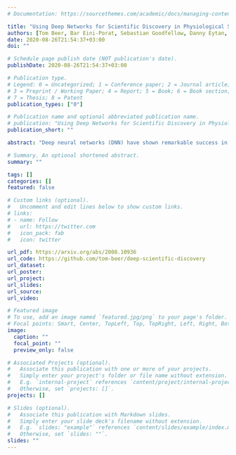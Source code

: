 ```yaml
---
# Documentation: https://sourcethemes.com/academic/docs/managing-content/

title: "Using Deep Networks for Scientific Discovery in Physiological Signals"
authors: [Tom Beer, Bar Eini-Porat, Sebastian Goodfellow, Danny Eytan, Uri Shalit]
date: 2020-08-26T21:54:37+03:00
doi: ""

# Schedule page publish date (NOT publication's date).
publishDate: 2020-08-26T21:54:37+03:00

# Publication type.
# Legend: 0 = Uncategorized; 1 = Conference paper; 2 = Journal article;
# 3 = Preprint / Working Paper; 4 = Report; 5 = Book; 6 = Book section;
# 7 = Thesis; 8 = Patent
publication_types: ["0"]

# Publication name and optional abbreviated publication name.
# publication: "Using Deep Networks for Scientific Discovery in Physiological Signals"
publication_short: ""

abstract: "Deep neural networks (DNN) have shown remarkable success in the classification of physiological signals. In this study we propose a method for examining to what extent does a DNN's performance rely on rediscovering existing features of the signals, as opposed to discovering genuinely new features. Moreover, we offer a novel method of removing a hand-engineered feature from the network's hypothesis space, thus forcing it to try and learn representations which are different from known ones, as a method of scientific exploration. We then build on existing work in the field of interpretability, specifically class activation maps, to try and infer what new features the network has learned. We demonstrate this approach using ECG and EEG signals. With respect to ECG signals we show that for the specific task of classifying atrial fibrillation, DNNs are likely rediscovering known features. We also show how our method could be used to discover new features, by selectively removing some ECG features and rediscovering them. We further examine how could our method be used as a tool for examining scientific hypotheses. We simulate this scenario by looking into the importance of eye movements in classifying sleep from EEG. We show that our tool can successfully focus a researcher's attention by bringing to light patterns in the data that would be hidden otherwise."

# Summary. An optional shortened abstract.
summary: ""

tags: []
categories: []
featured: false

# Custom links (optional).
#   Uncomment and edit lines below to show custom links.
# links:
# - name: Follow
#   url: https://twitter.com
#   icon_pack: fab
#   icon: twitter

url_pdf: https://arxiv.org/abs/2008.10936
url_code: https://github.com/tom-beer/deep-scientific-discovery
url_dataset:
url_poster:
url_project:
url_slides:
url_source:
url_video:

# Featured image
# To use, add an image named `featured.jpg/png` to your page's folder. 
# Focal points: Smart, Center, TopLeft, Top, TopRight, Left, Right, BottomLeft, Bottom, BottomRight.
image:
  caption: ""
  focal_point: ""
  preview_only: false

# Associated Projects (optional).
#   Associate this publication with one or more of your projects.
#   Simply enter your project's folder or file name without extension.
#   E.g. `internal-project` references `content/project/internal-project/index.md`.
#   Otherwise, set `projects: []`.
projects: []

# Slides (optional).
#   Associate this publication with Markdown slides.
#   Simply enter your slide deck's filename without extension.
#   E.g. `slides: "example"` references `content/slides/example/index.md`.
#   Otherwise, set `slides: ""`.
slides: ""
---
```


